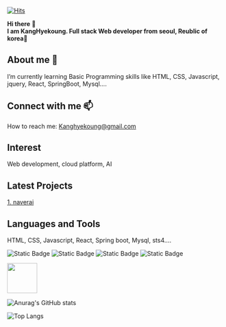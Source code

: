


<!--

### Hi there 👋

**Kangyekoung/Kangyekoung** is a ✨ _special_ ✨ repository because its `README.md` (this file) appears on your GitHub profile.

Here are some ideas to get you started:

- 🔭 I’m currently working on ...
- 🌱 I’m currently learning ...
- 👯 I’m looking to collaborate on ...
- 🤔 I’m looking for help with ...
- 💬 Ask me about ...
- 📫 How to reach me: ...
- 😄 Pronouns: ...
- ⚡ Fun fact: ...
-->

<!-- 주석 --> <!-- 글씨 강조 ** ** --> <!-- 줄바꿈 <br> spacebar 2번이상 _ _  -->
<!-- 방문자수 -->
[![Hits](https://hits.seeyoufarm.com/api/count/incr/badge.svg?url=https%3A%2F%2Fgithub.com%2FKangyekoung%2Fhit-counter&count_bg=%233F3DC8&title_bg=%23E52F11&icon=&icon_color=%23E7E7E7&title=hits&edge_flat=true)](https://hits.seeyoufarm.com)

<!-- 인사말 -->
**Hi there** 👋  
**I am KangHyekoung. Full stack Web developer from seoul, Reublic of korea**👩  

<!-- 나에 대한 설명 --> <!-- <h1> <h2> # ## 1~6 -->
## About me 🌱 <br> 
I’m currently learning Basic Programming skills like HTML, CSS, Javascript, jquery, React, SpringBoot, Mysql....  

<!-- 연락 정보 --> <!-- email, url -->
## Connect with me 📫  
How to reach me: Kanghyekoung@gmail.com  

<!-- 관심분야 -->
## Interest <br>
Web development, cloud platform, AI  

<!-- 최근 프로젝트 --> <!-- [표시내용](링크 url) -->
## Latest Projects  
[1. naverai](https://github.com/Kangyekoung/naverai_repo_final.git)  

<!-- 사용할 수 있는 언어 및 툴 -->
## Languages and Tools  
<!-- 1. 글자 -->
HTML, CSS, Javascript, React, Spring boot, Mysql, sts4....  
<!-- 2. 뱃지 --> <!-- ![Static Badge](https://img.shields.io/badge/[badgeContent:표시할이름-색상]?style=[plastic, flat, flat-square, for-the-badge, social]&logo=[기술스택아이콘]&logoColor=[로고색]) -->
![Static Badge](https://img.shields.io/badge/front-javascript-yellow)
![Static Badge](https://img.shields.io/badge/javascript-8A2BE2)
![Static Badge](https://img.shields.io/badge/React-61DAFB?logo=react&logoColor=black)
![Static Badge](https://img.shields.io/badge/SpringBoot-6DB33F?style=flat&logo=springboot&logoColor=white) 

<!-- 3. 이미지 --><!-- ![java](https://cdn.jsdelivr.net/gh/devicons/devicon/icons/java/java-original-wordmark.svg "java)") -->
<img src="https://cdn.jsdelivr.net/gh/devicons/devicon/icons/java/java-original-wordmark.svg" height="70px" width="70px" />


          
<!-- 기타 (github 통계) -->
![Anurag's GitHub stats](https://github-readme-stats.vercel.app/api?username=Kangyekoung&show_icons=true&theme=dark)

<!-- 기타 (github 사용 언어 그래프) -->
![Top Langs](https://github-readme-stats.vercel.app/api/top-langs/?username=Kangyekoung&layout=compact)
































